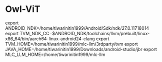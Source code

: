 # Owl-ViT

export ANDROID_NDK=/home/tiwarinitin1999/Android/Sdk/ndk/27.0.11718014
export TVM_NDK_CC=$ANDROID_NDK/toolchains/llvm/prebuilt/linux-x86_64/bin/aarch64-linux-android24-clang
export TVM_HOME=/home/tiwarinitin1999/mlc-llm/3rdparty/tvm
export JAVA_HOME=/home/tiwarinitin1999/Downloads/android-studio/jbr
export MLC_LLM_HOME=/home/tiwarinitin1999/mlc-llm
